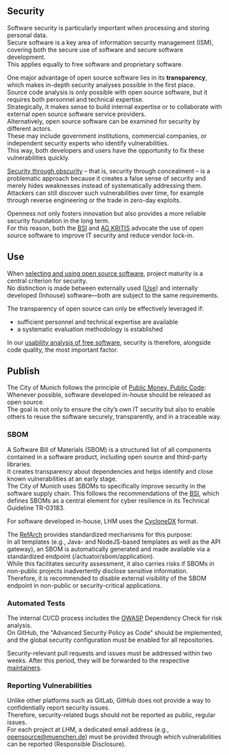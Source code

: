 ## Security

Software security is particularly important when processing and storing personal data.  
Secure software is a key area of information security management (ISM), covering both the secure use of software and secure software development.  
This applies equally to free software and proprietary software.

One major advantage of open source software lies in its __transparency__, which makes in-depth security analyses possible in the first place.  
Source code analysis is only possible with open source software, but it requires both personnel and technical expertise.  
Strategically, it makes sense to build internal expertise or to collaborate with external open source software service providers.  
Alternatively, open source software can be examined for security by different actors.  
These may include government institutions, commercial companies, or independent security experts who identify vulnerabilities.  
This way, both developers and users have the opportunity to fix these vulnerabilities quickly.

[Security through obscurity](https://de.wikipedia.org/wiki/Security_through_obscurity) – that is, security through concealment – is a problematic approach because it creates a false sense of security and merely hides weaknesses instead of systematically addressing them.  
Attackers can still discover such vulnerabilities over time, for example through reverse engineering or the trade in zero-day exploits.

Openness not only fosters innovation but also provides a more reliable security foundation in the long term.  
For this reason, both the [BSI](https://www.bsi.bund.de/DE/Themen/Unternehmen-und-Organisationen/Informationen-und-Empfehlungen/Freie-Software/freie-software.html) and [AG KRITIS](https://ag.kritis.info/politische-forderungen/#opensource) advocate the use of open source software to improve IT security and reduce vendor lock-in.

## Use

When [selecting and using open source software](./usability-analysis), project maturity is a central criterion for security.  
No distinction is made between externally used ([Use](use)) and internally developed (Inhouse) software—both are subject to the same requirements.

The transparency of open source can only be effectively leveraged if:

- sufficient personnel and technical expertise are available  
- a systematic evaluation methodology is established  

In our [usability analysis of free software](usability-analysis#security), security is therefore, alongside code quality, the most important factor.

## Publish

The City of Munich follows the principle of [Public Money, Public Code](./publish.md):  
Whenever possible, software developed in-house should be released as open source.  
The goal is not only to ensure the city’s own IT security but also to enable others to reuse the software securely, transparently, and in a traceable way.

### SBOM

A Software Bill of Materials (SBOM) is a structured list of all components contained in a software product, including open source and third-party libraries.  
It creates transparency about dependencies and helps identify and close known vulnerabilities at an early stage.  
The City of Munich uses SBOMs to specifically improve security in the software supply chain. This follows the recommendations of the [BSI](https://www.bsi.bund.de/DE/Service-Navi/Presse/Alle-Meldungen-News/Meldungen/TR-03183-2-SBOM-Anforderungen.html), which defines SBOMs as a central element for cyber resilience in its Technical Guideline TR-03183.

For software developed in-house, LHM uses the [CycloneDX](https://cyclonedx.org/) format.

The [RefArch](https://refarch.oss.muenchen.de/cross-cutting-concepts/security.html) provides standardized mechanisms for this purpose:  
In all templates (e.g., Java- and NodeJS-based templates as well as the API gateway), an SBOM is automatically generated and made available via a standardized endpoint (/actuator/sbom/application).  
While this facilitates security assessment, it also carries risks if SBOMs in non-public projects inadvertently disclose sensitive information.  
Therefore, it is recommended to disable external visibility of the SBOM endpoint in non-public or security-critical applications.

### Automated Tests

The internal CI/CD process includes the [OWASP](https://de.wikipedia.org/wiki/Open_Worldwide_Application_Security_Project) Dependency Check for risk analysis.  
On GitHub, the "Advanced Security Policy as Code" should be implemented, and the global security configuration must be enabled for all repositories.

Security-relevant pull requests and issues must be addressed within two weeks. After this period, they will be forwarded to the respective [maintainers](https://de.wikipedia.org/wiki/Maintainer).

### Reporting Vulnerabilities

Unlike other platforms such as GitLab, GitHub does not provide a way to confidentially report security issues.  
Therefore, security-related bugs should not be reported as public, regular issues.  
For each project at LHM, a dedicated email address (e.g., [opensource@muenchen.de](mailto:opensource@muenchen.de)) must be provided through which vulnerabilities can be reported (Responsible Disclosure).
